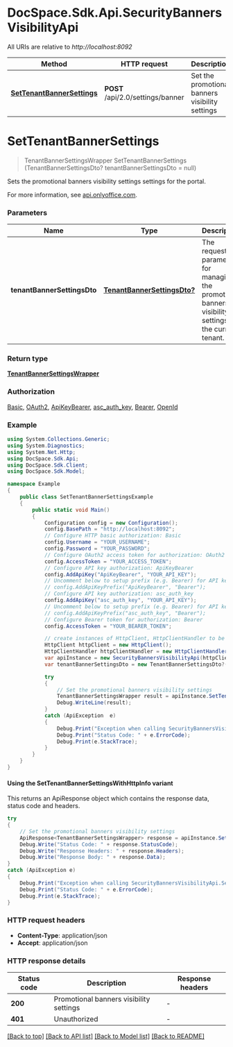 # DocSpace.Sdk.Api.SecurityBannersVisibilityApi

All URIs are relative to *http://localhost:8092*

| Method | HTTP request | Description |
|--------|--------------|-------------|
| [**SetTenantBannerSettings**](#settenantbannersettings) | **POST** /api/2.0/settings/banner | Set the promotional banners visibility settings |

<a id="settenantbannersettings"></a>
# **SetTenantBannerSettings**
> TenantBannerSettingsWrapper SetTenantBannerSettings (TenantBannerSettingsDto? tenantBannerSettingsDto = null)

Sets the promotional banners visibility settings settings for the portal.

For more information, see [api.onlyoffice.com](https://api.onlyoffice.com/docspace/api-backend/usage-api/set-tenant-banner-settings/).

### Parameters

| Name | Type | Description | Notes |
|------|------|-------------|-------|
| **tenantBannerSettingsDto** | [**TenantBannerSettingsDto?**](TenantBannerSettingsDto.md) | The request parameters for managing the promotional banners visibility settings for the current tenant. | [optional]  |

### Return type

[**TenantBannerSettingsWrapper**](TenantBannerSettingsWrapper.md)

### Authorization

[Basic](../README.md#Basic), [OAuth2](../README.md#OAuth2), [ApiKeyBearer](../README.md#ApiKeyBearer), [asc_auth_key](../README.md#asc_auth_key), [Bearer](../README.md#Bearer), [OpenId](../README.md#OpenId)

### Example
```csharp
using System.Collections.Generic;
using System.Diagnostics;
using System.Net.Http;
using DocSpace.Sdk.Api;
using DocSpace.Sdk.Client;
using DocSpace.Sdk.Model;

namespace Example
{
    public class SetTenantBannerSettingsExample
    {
        public static void Main()
        {
            Configuration config = new Configuration();
            config.BasePath = "http://localhost:8092";
            // Configure HTTP basic authorization: Basic
            config.Username = "YOUR_USERNAME";
            config.Password = "YOUR_PASSWORD";
            // Configure OAuth2 access token for authorization: OAuth2
            config.AccessToken = "YOUR_ACCESS_TOKEN";
            // Configure API key authorization: ApiKeyBearer
            config.AddApiKey("ApiKeyBearer", "YOUR_API_KEY");
            // Uncomment below to setup prefix (e.g. Bearer) for API key, if needed
            // config.AddApiKeyPrefix("ApiKeyBearer", "Bearer");
            // Configure API key authorization: asc_auth_key
            config.AddApiKey("asc_auth_key", "YOUR_API_KEY");
            // Uncomment below to setup prefix (e.g. Bearer) for API key, if needed
            // config.AddApiKeyPrefix("asc_auth_key", "Bearer");
            // Configure Bearer token for authorization: Bearer
            config.AccessToken = "YOUR_BEARER_TOKEN";

            // create instances of HttpClient, HttpClientHandler to be reused later with different Api classes
            HttpClient httpClient = new HttpClient();
            HttpClientHandler httpClientHandler = new HttpClientHandler();
            var apiInstance = new SecurityBannersVisibilityApi(httpClient, config, httpClientHandler);
            var tenantBannerSettingsDto = new TenantBannerSettingsDto?(); // TenantBannerSettingsDto? | The request parameters for managing the promotional banners visibility settings for the current tenant. (optional) 

            try
            {
                // Set the promotional banners visibility settings
                TenantBannerSettingsWrapper result = apiInstance.SetTenantBannerSettings(tenantBannerSettingsDto);
                Debug.WriteLine(result);
            }
            catch (ApiException  e)
            {
                Debug.Print("Exception when calling SecurityBannersVisibilityApi.SetTenantBannerSettings: " + e.Message);
                Debug.Print("Status Code: " + e.ErrorCode);
                Debug.Print(e.StackTrace);
            }
        }
    }
}
```

#### Using the SetTenantBannerSettingsWithHttpInfo variant
This returns an ApiResponse object which contains the response data, status code and headers.

```csharp
try
{
    // Set the promotional banners visibility settings
    ApiResponse<TenantBannerSettingsWrapper> response = apiInstance.SetTenantBannerSettingsWithHttpInfo(tenantBannerSettingsDto);
    Debug.Write("Status Code: " + response.StatusCode);
    Debug.Write("Response Headers: " + response.Headers);
    Debug.Write("Response Body: " + response.Data);
}
catch (ApiException e)
{
    Debug.Print("Exception when calling SecurityBannersVisibilityApi.SetTenantBannerSettingsWithHttpInfo: " + e.Message);
    Debug.Print("Status Code: " + e.ErrorCode);
    Debug.Print(e.StackTrace);
}
```

### HTTP request headers

 - **Content-Type**: application/json
 - **Accept**: application/json


### HTTP response details
| Status code | Description | Response headers |
|-------------|-------------|------------------|
| **200** | Promotional banners visibility settings |  -  |
| **401** | Unauthorized |  -  |

[[Back to top]](#) [[Back to API list]](../README.md#documentation-for-api-endpoints) [[Back to Model list]](../README.md#documentation-for-models) [[Back to README]](../README.md)

